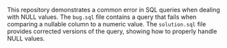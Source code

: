 This repository demonstrates a common error in SQL queries when dealing with NULL values.  The `bug.sql` file contains a query that fails when comparing a nullable column to a numeric value.  The `solution.sql` file provides corrected versions of the query, showing how to properly handle NULL values.